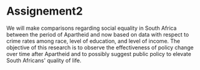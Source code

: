 # Assignement2
We will make comparisons regarding social equality in South Africa between the period of Apartheid and now based on data with respect to crime rates among race, level of education, and level of income. The objective of this research is to observe the effectiveness of policy change over time after Apartheid and to possibly suggest public policy to elevate South Africans' quality of life.
